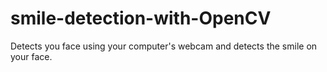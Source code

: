 # smile-detection-with-OpenCV

Detects you face using your computer's webcam and detects the smile on your face.
